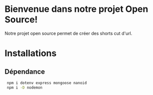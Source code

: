 # Bienvenue dans notre projet Open Source!
Notre projet open source permet de créer des shorts cut d'url.
# Installations
## Dépendance
```Bash
 npm i dotenv express mongoose nanoid
 npm i -D nodemon
```
    